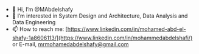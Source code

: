 - 👋 Hi, I’m @MAbdelshafy
- 👀 I’m interested in System Design and Architecture, Data Analysis and Data Engineering
- 📫 How to reach me: [https://www.linkedin.com/in/mohamed-abd-el-shafy-1a8606113/](https://www.linkedin.com/in/mohammedabdelshafi/) or E-mail, mrmohamedabdelshafy@gmail.com

<!---
MAbdelshafy/MAbdelshafy is a ✨ special ✨ repository because its `README.md` (this file) appears on your GitHub profile.
You can click the Preview link to take a look at your changes.
--->
